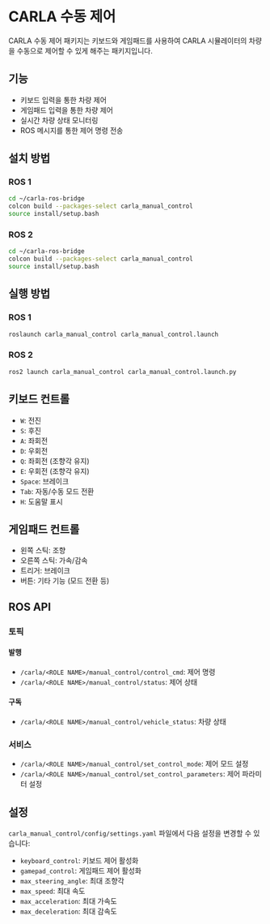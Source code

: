 # CARLA 수동 제어

CARLA 수동 제어 패키지는 키보드와 게임패드를 사용하여 CARLA 시뮬레이터의 차량을 수동으로 제어할 수 있게 해주는 패키지입니다.

## 기능

- 키보드 입력을 통한 차량 제어
- 게임패드 입력을 통한 차량 제어
- 실시간 차량 상태 모니터링
- ROS 메시지를 통한 제어 명령 전송

## 설치 방법

### ROS 1

```sh
cd ~/carla-ros-bridge
colcon build --packages-select carla_manual_control
source install/setup.bash
```

### ROS 2

```sh
cd ~/carla-ros-bridge
colcon build --packages-select carla_manual_control
source install/setup.bash
```

## 실행 방법

### ROS 1

```sh
roslaunch carla_manual_control carla_manual_control.launch
```

### ROS 2

```sh
ros2 launch carla_manual_control carla_manual_control.launch.py
```

## 키보드 컨트롤

- `W`: 전진
- `S`: 후진
- `A`: 좌회전
- `D`: 우회전
- `Q`: 좌회전 (조향각 유지)
- `E`: 우회전 (조향각 유지)
- `Space`: 브레이크
- `Tab`: 자동/수동 모드 전환
- `H`: 도움말 표시

## 게임패드 컨트롤

- 왼쪽 스틱: 조향
- 오른쪽 스틱: 가속/감속
- 트리거: 브레이크
- 버튼: 기타 기능 (모드 전환 등)

## ROS API

### 토픽

#### 발행
- `/carla/<ROLE NAME>/manual_control/control_cmd`: 제어 명령
- `/carla/<ROLE NAME>/manual_control/status`: 제어 상태

#### 구독
- `/carla/<ROLE NAME>/manual_control/vehicle_status`: 차량 상태

### 서비스
- `/carla/<ROLE NAME>/manual_control/set_control_mode`: 제어 모드 설정
- `/carla/<ROLE NAME>/manual_control/set_control_parameters`: 제어 파라미터 설정

## 설정

`carla_manual_control/config/settings.yaml` 파일에서 다음 설정을 변경할 수 있습니다:

- `keyboard_control`: 키보드 제어 활성화
- `gamepad_control`: 게임패드 제어 활성화
- `max_steering_angle`: 최대 조향각
- `max_speed`: 최대 속도
- `max_acceleration`: 최대 가속도
- `max_deceleration`: 최대 감속도 